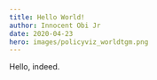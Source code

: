 ```yaml
---
title: Hello World!
author: Innocent Obi Jr
date: 2020-04-23
hero: images/policyviz_worldtgm.png
---
```

Hello, indeed.